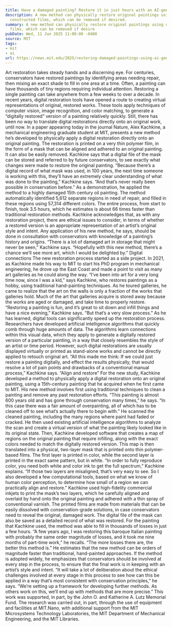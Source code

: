 ```yaml
---
title: Have a damaged painting? Restore it in just hours with an AI-generated “mask”
description: A new method can physically restore original paintings using digitally
  constructed films, which can be removed if desired.
summary: A new method can physically restore original paintings using digitally constructed
  films, which can be removed if desire
pubDate: Wed, 11 Jun 2025 11:00:00 -0400
source: MIT
tags:
- mit
- ai
url: https://news.mit.edu/2025/restoring-damaged-paintings-using-ai-generated-mask-0611
---
```


Art restoration takes steady hands and a discerning eye. For centuries, conservators have restored paintings by identifying areas needing repair, then mixing an exact shade to fill in one area at a time. Often, a painting can have thousands of tiny regions requiring individual attention. Restoring a single painting can take anywhere from a few weeks to over a decade.
In recent years, digital restoration tools have opened a route to creating virtual representations of original, restored works. These tools apply techniques of computer vision, image recognition, and color matching, to generate a “digitally restored” version of a painting relatively quickly.
Still, there has been no way to translate digital restorations directly onto an original work, until now. In a paper appearing today in the journal Nature, Alex Kachkine, a mechanical engineering graduate student at MIT, presents a new method he’s developed to physically apply a digital restoration directly onto an original painting.
The restoration is printed on a very thin polymer film, in the form of a mask that can be aligned and adhered to an original painting. It can also be easily removed. Kachkine says that a digital file of the mask can be stored and referred to by future conservators, to see exactly what changes were made to restore the original painting.
“Because there’s a digital record of what mask was used, in 100 years, the next time someone is working with this, they’ll have an extremely clear understanding of what was done to the painting,” Kachkine says. “And that’s never really been possible in conservation before.”
As a demonstration, he applied the method to a highly damaged 15th century oil painting. The method automatically identified 5,612 separate regions in need of repair, and filled in these regions using 57,314 different colors. The entire process, from start to finish, took 3.5 hours, which he estimates is about 66 times faster than traditional restoration methods.
Kachkine acknowledges that, as with any restoration project, there are ethical issues to consider, in terms of whether a restored version is an appropriate representation of an artist’s original style and intent. Any application of his new method, he says, should be done in consultation with conservators with knowledge of a painting’s history and origins.
“There is a lot of damaged art in storage that might never be seen,” Kachkine says. “Hopefully with this new method, there’s a chance we’ll see more art, which I would be delighted by.”
Digital connections
The new restoration process started as a side project. In 2021, as Kachkine made his way to MIT to start his PhD program in mechanical engineering, he drove up the East Coast and made a point to visit as many art galleries as he could along the way.
“I’ve been into art for a very long time now, since I was a kid,” says Kachkine, who restores paintings as a hobby, using traditional hand-painting techniques. As he toured galleries, he came to realize that the art on the walls is only a fraction of the works that galleries hold. Much of the art that galleries acquire is stored away because the works are aged or damaged, and take time to properly restore.
“Restoring a painting is fun, and it’s great to sit down and infill things and have a nice evening,” Kachkine says. “But that’s a very slow process.”
As he has learned, digital tools can significantly speed up the restoration process. Researchers have developed artificial intelligence algorithms that quickly comb through huge amounts of data. The algorithms learn connections within this visual data, which they apply to generate a digitally restored version of a particular painting, in a way that closely resembles the style of an artist or time period. However, such digital restorations are usually displayed virtually or printed as stand-alone works and cannot be directly applied to retouch original art.
“All this made me think: If we could just restore a painting digitally, and effect the results physically, that would resolve a lot of pain points and drawbacks of a conventional manual process,” Kachkine says.
“Align and restore”
For the new study, Kachkine developed a method to physically apply a digital restoration onto an original painting, using a 15th-century painting that he acquired when he first came to MIT. His new method involves first using traditional techniques to clean a painting and remove any past restoration efforts.
“This painting is almost 600 years old and has gone through conservation many times,” he says. “In this case there was a fair amount of overpainting, all of which has to be cleaned off to see what’s actually there to begin with.”
He scanned the cleaned painting, including the many regions where paint had faded or cracked. He then used existing artificial intelligence algorithms to analyze the scan and create a virtual version of what the painting likely looked like in its original state.
Then, Kachkine developed software that creates a map of regions on the original painting that require infilling, along with the exact colors needed to match the digitally restored version. This map is then translated into a physical, two-layer mask that is printed onto thin polymer-based films. The first layer is printed in color, while the second layer is printed in the exact same pattern, but in white.
“In order to fully reproduce color, you need both white and color ink to get the full spectrum,” Kachkine explains. “If those two layers are misaligned, that’s very easy to see. So I also developed a few computational tools, based on what we know of human color perception, to determine how small of a region we can practically align and restore.”
Kachkine used high-fidelity commercial inkjets to print the mask’s two layers, which he carefully aligned and overlaid by hand onto the original painting and adhered with a thin spray of conventional varnish. The printed films are made from materials that can be easily dissolved with conservation-grade solutions, in case conservators need to reveal the original, damaged work. The digital file of the mask can also be saved as a detailed record of what was restored.
For the painting that Kachkine used, the method was able to fill in thousands of losses in just a few hours. “A few years ago, I was restoring this baroque Italian painting with probably the same order magnitude of losses, and it took me nine months of part-time work,” he recalls. “The more losses there are, the better this method is.”
He estimates that the new method can be orders of magnitude faster than traditional, hand-painted approaches. If the method is adopted widely, he emphasizes that conservators should be involved at every step in the process, to ensure that the final work is in keeping with an artist’s style and intent.
“It will take a lot of deliberation about the ethical challenges involved at every stage in this process to see how can this be applied in a way that’s most consistent with conservation principles,” he says. “We’re setting up a framework for developing further methods. As others work on this, we’ll end up with methods that are more precise.”
This work was supported, in part, by the John O. and Katherine A. Lutz Memorial Fund. The research was carried out, in part, through the use of equipment and facilities at MIT.Nano, with additional support from the MIT Microsystems Technology Laboratories, the MIT Department of Mechanical Engineering, and the MIT Libraries.